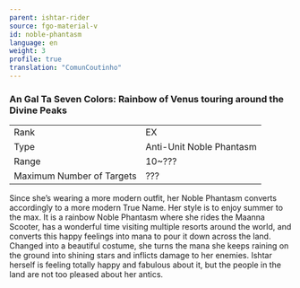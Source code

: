 ```yaml
---
parent: ishtar-rider
source: fgo-material-v
id: noble-phantasm
language: en
weight: 3
profile: true
translation: "ComunCoutinho"
---
```


### An Gal Ta Seven Colors: Rainbow of Venus touring around the Divine Peaks

<table>
  <tr><td>Rank</td><td>EX</td></tr>
  <tr><td>Type</td><td>Anti-Unit Noble Phantasm</td></tr>
  <tr><td>Range</td><td>10~???</td></tr>
  <tr><td>Maximum Number of Targets</td><td>???</td></tr>
</table>

Since she’s wearing a more modern outfit, her Noble Phantasm converts accordingly to a more modern True Name.
Her style is to enjoy summer to the max.
It is a rainbow Noble Phantasm where she rides the Maanna Scooter, has a wonderful time visiting multiple resorts around the world, and converts this happy feelings into mana to pour it down across the land.
Changed into a beautiful costume, she turns the mana she keeps raining on the ground into shining stars and inflicts damage to her enemies.
Ishtar herself is feeling totally happy and fabulous about it, but the people in the land are not too pleased about her antics.
